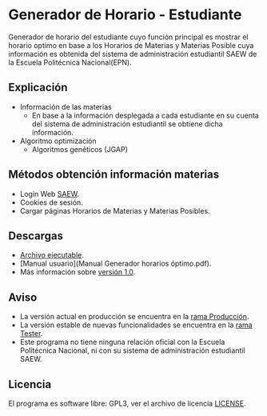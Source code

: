 # Generador de Horario - Estudiante
Generador de horario del estudiante cuyo función principal es mostrar el horario optimo en base a los Horarios de Materias y Materias Posible cuya información es obtenida del sistema de administración estudiantil SAEW de la Escuela Politécnica Nacional(EPN).

Explicación
-------
- Información de las materias
	- En base a la información desplegada a cada estudiante en su cuenta del sistema de administración estudiantil se obtiene dicha información.
- Algoritmo optimización
	- Algoritmos genéticos (JGAP)

Métodos obtención información materias
-------
- Login Web [SAEW](https://saew.epn.edu.ec).
- Cookies de sesión.
- Cargar páginas Horarios de Materias y Materias Posibles.

Descargas
-------
- [Archivo ejecutable](https://github.com/lomejordejr/GeneradorHorarioEstudiante/releases/download/v1.0/Generador.jar).
- [Manual usuario](Manual Generador horarios óptimo.pdf).
- Más información sobre [versión 1.0](https://github.com/lomejordejr/GeneradorHorarioEstudiante/releases/tag/v1.0).

Aviso
-------
- La versión actual en producción se encuentra en la [rama Producción](https://github.com/lomejordejr/GeneradorHorarioEstudiante/tree/Produccion).
- La versión estable de nuevas funcionalidades se encuentra en la [rama Tester](https://github.com/lomejordejr/GeneradorHorarioEstudiante/tree/Tester).
- Este programa no tiene ninguna relación oficial con la Escuela Politécnica Nacional, ni con su sistema de administración estudiantil SAEW.

Licencia
-------
El programa es software libre: GPL3, ver el archivo de licencia  [LICENSE](LICENSE).
